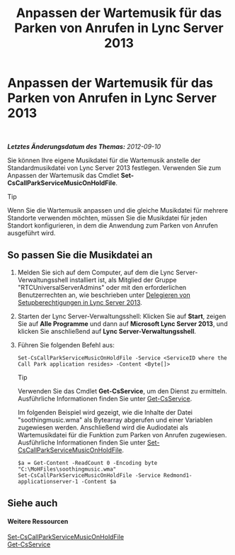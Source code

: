 ﻿---
title: Anpassen der Wartemusik für das Parken von Anrufen in Lync Server 2013
TOCTitle: Anpassen der Wartemusik für das Parken von Anrufen in Lync Server 2013
ms:assetid: 3d78e6f9-a4ae-49f4-a89f-4515acb49dac
ms:mtpsurl: https://technet.microsoft.com/de-de/library/JJ688031(v=OCS.15)
ms:contentKeyID: 49890715
ms.date: 05/19/2016
mtps_version: v=OCS.15
ms.translationtype: HT
---

# Anpassen der Wartemusik für das Parken von Anrufen in Lync Server 2013

 

_**Letztes Änderungsdatum des Themas:** 2012-09-10_

Sie können Ihre eigene Musikdatei für die Wartemusik anstelle der Standardmusikdatei von Lync Server 2013 festlegen. Verwenden Sie zum Anpassen der Wartemusik das Cmdlet **Set-CsCallParkServiceMusicOnHoldFile**.


> [!TIP]
> Wenn Sie die Wartemusik anpassen und die gleiche Musikdatei für mehrere Standorte verwenden möchten, müssen Sie die Musikdatei für jeden Standort konfigurieren, in dem die Anwendung zum Parken von Anrufen ausgeführt wird.



## So passen Sie die Musikdatei an

1.  Melden Sie sich auf dem Computer, auf dem die Lync Server-Verwaltungsshell installiert ist, als Mitglied der Gruppe "RTCUniversalServerAdmins" oder mit den erforderlichen Benutzerrechten an, wie beschrieben unter [Delegieren von Setupberechtigungen in Lync Server 2013](lync-server-2013-delegate-setup-permissions.md).

2.  Starten der Lync Server-Verwaltungsshell: Klicken Sie auf **Start**, zeigen Sie auf **Alle Programme** und dann auf **Microsoft Lync Server 2013**, und klicken Sie anschließend auf **Lync Server-Verwaltungsshell**.

3.  Führen Sie folgenden Befehl aus:
    
        Set-CsCallParkServiceMusicOnHoldFile -Service <ServiceID where the Call Park application resides> -Content <Byte[]>
    

    > [!TIP]
    > Verwenden Sie das Cmdlet <STRONG>Get-CsService</STRONG>, um den Dienst zu ermitteln. Ausführliche Informationen finden Sie unter <A href="get-csservice.md">Get-CsService</A>.

    
    Im folgenden Beispiel wird gezeigt, wie die Inhalte der Datei "soothingmusic.wma" als Bytearray abgerufen und einer Variablen zugewiesen werden. Anschließend wird die Audiodatei als Wartemusikdatei für die Funktion zum Parken von Anrufen zugewiesen. Ausführliche Informationen finden Sie unter [Set-CsCallParkServiceMusicOnHoldFile](set-cscallparkservicemusiconholdfile.md).
    
        $a = Get-Content -ReadCount 0 -Encoding byte "C:\MoHFiles\soothingmusic.wma"
        Set-CsCallParkServiceMusicOnHoldFile -Service Redmond1-applicationserver-1 -Content $a

## Siehe auch

#### Weitere Ressourcen

[Set-CsCallParkServiceMusicOnHoldFile](set-cscallparkservicemusiconholdfile.md)  
[Get-CsService](get-csservice.md)

